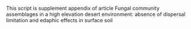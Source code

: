 This script is supplement appendix of article Fungal community assemblages in a high elevation desert environment: absence of dispersal limitation and edaphic effects in surface soil
